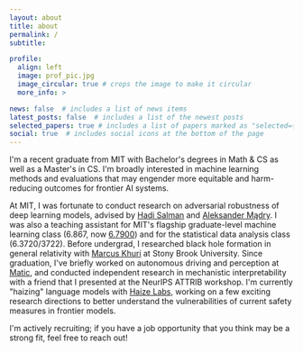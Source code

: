 ```yaml
---
layout: about
title: about
permalink: /
subtitle: 

profile:
  align: left
  image: prof_pic.jpg
  image_circular: true # crops the image to make it circular
  more_info: >

news: false  # includes a list of news items
latest_posts: false  # includes a list of the newest posts
selected_papers: true # includes a list of papers marked as "selected={true}"
social: true  # includes social icons at the bottom of the page
---
```


I'm a recent graduate from MIT with Bachelor's degrees in Math & CS as well as a Master's in CS. I'm broadly interested in machine learning methods and evaluations that may engender more equitable and harm-reducing outcomes for frontier AI systems.

At MIT, I was fortunate to conduct research on adversarial robustness of deep learning models, advised by [Hadi Salman](https://hadisalman.com/) and [Aleksander Mądry](https://madry.mit.edu/). I was also a teaching assistant for MIT's flagship graduate-level machine learning class (6.867, now [6.7900](https://gradml.mit.edu/)) and for the statistical data analysis class (6.3720/3722). Before undergrad, I researched black hole formation in general relativity with [Marcus Khuri](https://www.math.stonybrook.edu/cards/khurimarcus.html) at Stony Brook University. Since graduation, I've briefly worked on autonomous driving and perception at [Matic](https://maticrobots.com/), and conducted independent research in mechanistic interpretability with a friend that I presented at the NeurIPS ATTRIB workshop. I'm currently "haizing" language models with [Haize Labs](https://haizelabs.com/), working on a few exciting research directions to better understand the vulnerabilities of current safety measures in frontier models.

I'm actively recruiting; if you have a job opportunity that you think may be a strong fit, feel free to reach out!